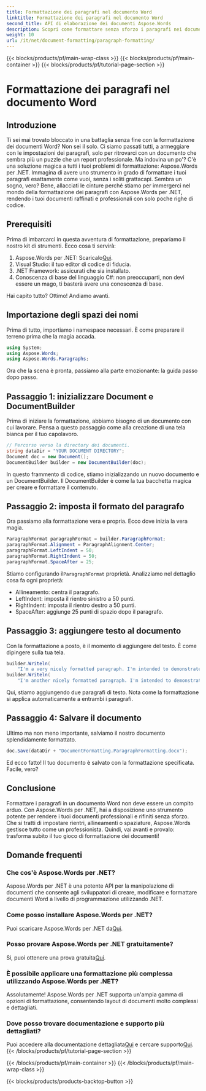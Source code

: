 ```yaml
---
title: Formattazione dei paragrafi nel documento Word
linktitle: Formattazione dei paragrafi nel documento Word
second_title: API di elaborazione dei documenti Aspose.Words
description: Scopri come formattare senza sforzo i paragrafi nei documenti Word utilizzando Aspose.Words per .NET con la nostra guida dettagliata.
weight: 10
url: /it/net/document-formatting/paragraph-formatting/
---
```


{{< blocks/products/pf/main-wrap-class >}}
{{< blocks/products/pf/main-container >}}
{{< blocks/products/pf/tutorial-page-section >}}

# Formattazione dei paragrafi nel documento Word

## Introduzione

Ti sei mai trovato bloccato in una battaglia senza fine con la formattazione dei documenti Word? Non sei il solo. Ci siamo passati tutti, a armeggiare con le impostazioni dei paragrafi, solo per ritrovarci con un documento che sembra più un puzzle che un report professionale. Ma indovina un po'? C'è una soluzione magica a tutti i tuoi problemi di formattazione: Aspose.Words per .NET. Immagina di avere uno strumento in grado di formattare i tuoi paragrafi esattamente come vuoi, senza i soliti grattacapi. Sembra un sogno, vero? Bene, allacciati le cinture perché stiamo per immergerci nel mondo della formattazione dei paragrafi con Aspose.Words per .NET, rendendo i tuoi documenti raffinati e professionali con solo poche righe di codice.

## Prerequisiti

Prima di imbarcarci in questa avventura di formattazione, prepariamo il nostro kit di strumenti. Ecco cosa ti servirà:

1.  Aspose.Words per .NET: Scaricalo[Qui](https://releases.aspose.com/words/net/).
2. Visual Studio: il tuo editor di codice di fiducia.
3. .NET Framework: assicurati che sia installato.
4. Conoscenza di base del linguaggio C#: non preoccuparti, non devi essere un mago, ti basterà avere una conoscenza di base.

Hai capito tutto? Ottimo! Andiamo avanti.

## Importazione degli spazi dei nomi

Prima di tutto, importiamo i namespace necessari. È come preparare il terreno prima che la magia accada.

```csharp
using System;
using Aspose.Words;
using Aspose.Words.Paragraphs;
```

Ora che la scena è pronta, passiamo alla parte emozionante: la guida passo dopo passo.

## Passaggio 1: inizializzare Document e DocumentBuilder

Prima di iniziare la formattazione, abbiamo bisogno di un documento con cui lavorare. Pensa a questo passaggio come alla creazione di una tela bianca per il tuo capolavoro.

```csharp
// Percorso verso la directory dei documenti.
string dataDir = "YOUR DOCUMENT DIRECTORY";
Document doc = new Document();
DocumentBuilder builder = new DocumentBuilder(doc);
```

In questo frammento di codice, stiamo inizializzando un nuovo documento e un DocumentBuilder. Il DocumentBuilder è come la tua bacchetta magica per creare e formattare il contenuto.

## Passaggio 2: imposta il formato del paragrafo

Ora passiamo alla formattazione vera e propria. Ecco dove inizia la vera magia.

```csharp
ParagraphFormat paragraphFormat = builder.ParagraphFormat;
paragraphFormat.Alignment = ParagraphAlignment.Center;
paragraphFormat.LeftIndent = 50;
paragraphFormat.RightIndent = 50;
paragraphFormat.SpaceAfter = 25;
```

Stiamo configurando il`ParagraphFormat` proprietà. Analizziamo nel dettaglio cosa fa ogni proprietà:
- Allineamento: centra il paragrafo.
- LeftIndent: imposta il rientro sinistro a 50 punti.
- RightIndent: imposta il rientro destro a 50 punti.
- SpaceAfter: aggiunge 25 punti di spazio dopo il paragrafo.

## Passaggio 3: aggiungere testo al documento

Con la formattazione a posto, è il momento di aggiungere del testo. È come dipingere sulla tua tela.

```csharp
builder.Writeln(
    "I'm a very nicely formatted paragraph. I'm intended to demonstrate how the left and right indents affect word wrapping.");
builder.Writeln(
    "I'm another nicely formatted paragraph. I'm intended to demonstrate how the space after the paragraph looks like.");
```

Qui, stiamo aggiungendo due paragrafi di testo. Nota come la formattazione si applica automaticamente a entrambi i paragrafi.

## Passaggio 4: Salvare il documento

Ultimo ma non meno importante, salviamo il nostro documento splendidamente formattato.

```csharp
doc.Save(dataDir + "DocumentFormatting.ParagraphFormatting.docx");
```

Ed ecco fatto! Il tuo documento è salvato con la formattazione specificata. Facile, vero?

## Conclusione

Formattare i paragrafi in un documento Word non deve essere un compito arduo. Con Aspose.Words per .NET, hai a disposizione uno strumento potente per rendere i tuoi documenti professionali e rifiniti senza sforzo. Che si tratti di impostare rientri, allineamenti o spaziature, Aspose.Words gestisce tutto come un professionista. Quindi, vai avanti e provalo: trasforma subito il tuo gioco di formattazione dei documenti!

## Domande frequenti

### Che cos'è Aspose.Words per .NET?
Aspose.Words per .NET è una potente API per la manipolazione di documenti che consente agli sviluppatori di creare, modificare e formattare documenti Word a livello di programmazione utilizzando .NET.

### Come posso installare Aspose.Words per .NET?
 Puoi scaricare Aspose.Words per .NET da[Qui](https://releases.aspose.com/words/net/).

### Posso provare Aspose.Words per .NET gratuitamente?
 Sì, puoi ottenere una prova gratuita[Qui](https://releases.aspose.com/).

### È possibile applicare una formattazione più complessa utilizzando Aspose.Words per .NET?
Assolutamente! Aspose.Words per .NET supporta un'ampia gamma di opzioni di formattazione, consentendo layout di documenti molto complessi e dettagliati.

### Dove posso trovare documentazione e supporto più dettagliati?
 Puoi accedere alla documentazione dettagliata[Qui](https://reference.aspose.com/words/net/) e cercare supporto[Qui](https://forum.aspose.com/c/words/8).
{{< /blocks/products/pf/tutorial-page-section >}}

{{< /blocks/products/pf/main-container >}}
{{< /blocks/products/pf/main-wrap-class >}}

{{< blocks/products/products-backtop-button >}}
